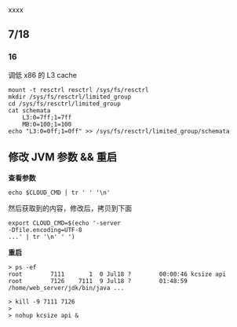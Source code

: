 xxxx

## 7/18

### 16

调低 x86 的 L3 cache

```
mount -t resctrl resctrl /sys/fs/resctrl
mkdir /sys/fs/resctrl/limited_group
cd /sys/fs/resctrl/limited_group
cat schemata
    L3:0=7ff;1=7ff
    MB:0=100;1=100
echo "L3:0=0ff;1=0ff" >> /sys/fs/resctrl/limited_group/schemata

```

## 修改 JVM 参数 && 重启

**查看参数**

```
echo $CLOUD_CMD | tr ' ' '\n'
```

然后获取到的内容，修改后，拷贝到下面

```
export CLOUD_CMD=$(echo '-server
-Dfile.encoding=UTF-8
...' | tr '\n' ' ')
```

**重启**

```
> ps -ef
root        7111       1  0 Jul18 ?        00:00:46 kcsize api
root        7126    7111  9 Jul18 ?        01:48:59 /home/web_server/jdk/bin/java ...

> kill -9 7111 7126
> 
> nohup kcsize api &
```
